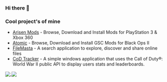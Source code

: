 ### Hi there 👋

### Cool project's of mine
* [Arisen Mods](https://github.com/ohhsodead/Arisen-Mods) - Browse, Download and Install Mods for PlayStation 3 & Xbox 360
* [Atomic](https://github.com/ohhsodead/Atomic) - Browse, Download and Install GSC Mods for Black Ops II
* [FileMasta](https://github.com/ohhsodead/FileMasta) - A search application to explore, discover and share online files
* [CoD Tracker](https://github.com/ohhsodead/CoD-Tracker) - A simple windows application that uses the Call of Duty®: World War II public API to display users stats and leaderboards.

<a href="https://github.com/ohhsodead/ohhsodead">
  <img align="center" src="https://github-readme-stats.vercel.app/api?username=ohhsodead&show_icons=true&line_height=20&count_private=true&theme=dark&hide_title=false" />
</a>
<a href="https://github.com/ohhsodead/ohhsodead">
  <img align="center" src="https://github-readme-stats.vercel.app/api/top-langs/?username=ohhsodead&theme=dark&layout=compact" />
</a>

<!--
**ohhsodead/ohhsodead** is a ✨ _special_ ✨ repository because its `README.md` (this file) appears on your GitHub profile.

Here are some ideas to get you started:

- 🔭 I’m currently working on ...
- 🌱 I’m currently learning ...
- 👯 I’m looking to collaborate on ...
- 🤔 I’m looking for help with ...
- 💬 Ask me about ...
- 📫 How to reach me: ...
- 😄 Pronouns: ...
- ⚡ Fun fact: ...
-->
